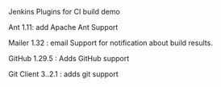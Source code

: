 

 Jenkins Plugins for CI build demo

Ant 1.11: add Apache Ant Support

Mailer 1.32 : email Support for notification about build results.

GitHub 1.29.5 : Adds GitHub support

Git Client 3..2.1 : adds git support
